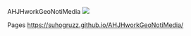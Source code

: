 AHJHworkGeoNotiMedia ![](https://github.com/Suhogruzz/AHJHworkGeoNotiMedia/actions/workflows/web.yml/badge.svg)

Pages https://suhogruzz.github.io/AHJHworkGeoNotiMedia/

